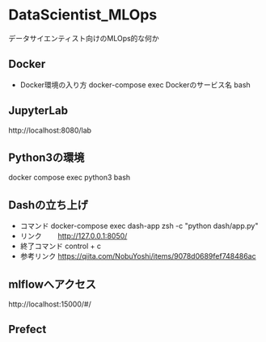# DataScientist_MLOps
データサイエンティスト向けのMLOps的な何か

## Docker
* Docker環境の入り方
docker-compose exec Dockerのサービス名 bash

## JupyterLab
http://localhost:8080/lab

## Python3の環境
docker compose exec python3 bash

## Dashの立ち上げ
* コマンド
docker-compose exec dash-app zsh -c "python dash/app.py"
* リンク　　
http://127.0.0.1:8050/
* 終了コマンド
control + c
* 参考リンク
https://qiita.com/NobuYoshi/items/9078d0689fef748486ac

## mlflowへアクセス
http://localhost:15000/#/

## Prefect


